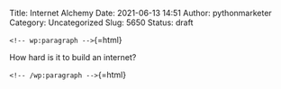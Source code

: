 Title: Internet Alchemy
Date: 2021-06-13 14:51
Author: pythonmarketer
Category: Uncategorized
Slug: 5650
Status: draft

`<!-- wp:paragraph -->`{=html}

How hard is it to build an internet?

`<!-- /wp:paragraph -->`{=html}
